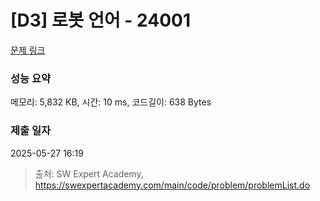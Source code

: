 # [D3] 로봇 언어 - 24001 

[문제 링크](https://swexpertacademy.com/main/code/problem/problemDetail.do?contestProbId=AZVqPrHaAy_HBIOy) 

### 성능 요약

메모리: 5,832 KB, 시간: 10 ms, 코드길이: 638 Bytes

### 제출 일자

2025-05-27 16:19



> 출처: SW Expert Academy, https://swexpertacademy.com/main/code/problem/problemList.do